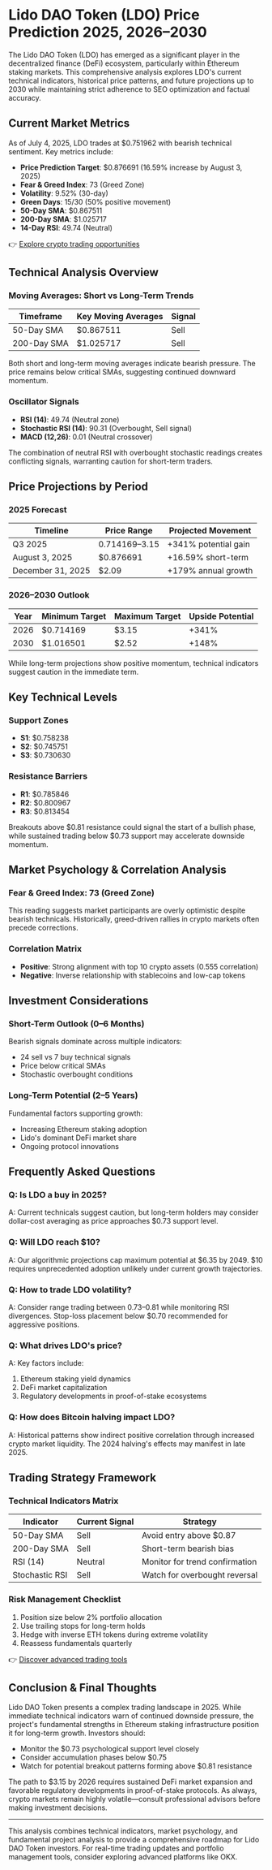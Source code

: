 # Lido DAO Token (LDO) Price Prediction 2025, 2026–2030

The Lido DAO Token (LDO) has emerged as a significant player in the decentralized finance (DeFi) ecosystem, particularly within Ethereum staking markets. This comprehensive analysis explores LDO's current technical indicators, historical price patterns, and future projections up to 2030 while maintaining strict adherence to SEO optimization and factual accuracy.

## Current Market Metrics

As of July 4, 2025, LDO trades at $0.751962 with bearish technical sentiment. Key metrics include:

- **Price Prediction Target**: $0.876691 (16.59% increase by August 3, 2025)
- **Fear & Greed Index**: 73 (Greed Zone)
- **Volatility**: 9.52% (30-day)
- **Green Days**: 15/30 (50% positive movement)
- **50-Day SMA**: $0.867511
- **200-Day SMA**: $1.025717
- **14-Day RSI**: 49.74 (Neutral)

👉 [Explore crypto trading opportunities](https://bit.ly/okx-bonus)

## Technical Analysis Overview

### Moving Averages: Short vs Long-Term Trends

| **Timeframe** | **Key Moving Averages** | **Signal** |
|---------------|--------------------------|------------|
| 50-Day SMA    | $0.867511                | Sell       |
| 200-Day SMA   | $1.025717                | Sell       |

Both short and long-term moving averages indicate bearish pressure. The price remains below critical SMAs, suggesting continued downward momentum.

### Oscillator Signals

- **RSI (14)**: 49.74 (Neutral zone)
- **Stochastic RSI (14)**: 90.31 (Overbought, Sell signal)
- **MACD (12,26)**: 0.01 (Neutral crossover)

The combination of neutral RSI with overbought stochastic readings creates conflicting signals, warranting caution for short-term traders.

## Price Projections by Period

### 2025 Forecast

| **Timeline**       | **Price Range**         | **Projected Movement** |
|--------------------|--------------------------|-------------------------|
| Q3 2025            | $0.714169–$3.15         | +341% potential gain    |
| August 3, 2025     | $0.876691               | +16.59% short-term      |
| December 31, 2025  | $2.09                   | +179% annual growth     |

### 2026–2030 Outlook

| **Year**   | **Minimum Target** | **Maximum Target** | **Upside Potential** |
|------------|--------------------|--------------------|-----------------------|
| 2026       | $0.714169          | $3.15              | +341%                 |
| 2030       | $1.016501          | $2.52              | +148%                 |

While long-term projections show positive momentum, technical indicators suggest caution in the immediate term.

## Key Technical Levels

### Support Zones
- **S1**: $0.758238
- **S2**: $0.745751
- **S3**: $0.730630

### Resistance Barriers
- **R1**: $0.785846
- **R2**: $0.800967
- **R3**: $0.813454

Breakouts above $0.81 resistance could signal the start of a bullish phase, while sustained trading below $0.73 support may accelerate downside momentum.

## Market Psychology & Correlation Analysis

### Fear & Greed Index: 73 (Greed Zone)
This reading suggests market participants are overly optimistic despite bearish technicals. Historically, greed-driven rallies in crypto markets often precede corrections.

### Correlation Matrix
- **Positive**: Strong alignment with top 10 crypto assets (0.555 correlation)
- **Negative**: Inverse relationship with stablecoins and low-cap tokens

## Investment Considerations

### Short-Term Outlook (0–6 Months)
Bearish signals dominate across multiple indicators:
- 24 sell vs 7 buy technical signals
- Price below critical SMAs
- Stochastic overbought conditions

### Long-Term Potential (2–5 Years)
Fundamental factors supporting growth:
- Increasing Ethereum staking adoption
- Lido's dominant DeFi market share
- Ongoing protocol innovations

## Frequently Asked Questions

### Q: Is LDO a buy in 2025?
A: Current technicals suggest caution, but long-term holders may consider dollar-cost averaging as price approaches $0.73 support level.

### Q: Will LDO reach $10?
A: Our algorithmic projections cap maximum potential at $6.35 by 2049. $10 requires unprecedented adoption unlikely under current growth trajectories.

### Q: How to trade LDO volatility?
A: Consider range trading between $0.73–$0.81 while monitoring RSI divergences. Stop-loss placement below $0.70 recommended for aggressive positions.

### Q: What drives LDO's price?
A: Key factors include:
1. Ethereum staking yield dynamics
2. DeFi market capitalization
3. Regulatory developments in proof-of-stake ecosystems

### Q: How does Bitcoin halving impact LDO?
A: Historical patterns show indirect positive correlation through increased crypto market liquidity. The 2024 halving's effects may manifest in late 2025.

## Trading Strategy Framework

### Technical Indicators Matrix

| **Indicator**       | **Current Signal** | **Strategy**                  |
|---------------------|--------------------|-------------------------------|
| 50-Day SMA          | Sell               | Avoid entry above $0.87      |
| 200-Day SMA         | Sell               | Short-term bearish bias       |
| RSI (14)            | Neutral            | Monitor for trend confirmation|
| Stochastic RSI      | Sell               | Watch for overbought reversal |

### Risk Management Checklist
1. Position size below 2% portfolio allocation
2. Use trailing stops for long-term holds
3. Hedge with inverse ETH tokens during extreme volatility
4. Reassess fundamentals quarterly

👉 [Discover advanced trading tools](https://bit.ly/okx-bonus)

## Conclusion & Final Thoughts

Lido DAO Token presents a complex trading landscape in 2025. While immediate technical indicators warn of continued downside pressure, the project's fundamental strengths in Ethereum staking infrastructure position it for long-term growth. Investors should:
- Monitor the $0.73 psychological support level closely
- Consider accumulation phases below $0.75
- Watch for potential breakout patterns forming above $0.81 resistance

The path to $3.15 by 2026 requires sustained DeFi market expansion and favorable regulatory developments in proof-of-stake protocols. As always, crypto markets remain highly volatile—consult professional advisors before making investment decisions.

---

This analysis combines technical indicators, market psychology, and fundamental project analysis to provide a comprehensive roadmap for Lido DAO Token investors. For real-time trading updates and portfolio management tools, consider exploring advanced platforms like OKX.